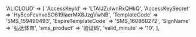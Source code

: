 'ALICLOUD' => [
	'AccessKeyId' => 'LTAIJZuIwnRxQHkQ',
    'AccessKeySecret' => 'Hy5coFcvnveSO619IaerMX8JzgVwNB',
    'TemplateCode' => 'SMS_159490493',
	'ExpireTemplateCode' => 'SMS_160860272',
	'SignName' => '弘达体育',
	'sms_product' => '验证码',
	'valid_minute' => '10',
],
